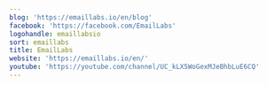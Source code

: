 ```yaml
---
blog: 'https://emaillabs.io/en/blog'
facebook: 'https://facebook.com/EmailLabs'
logohandle: emaillabsio
sort: emaillabs
title: EmailLabs
website: 'https://emaillabs.io/en/'
youtube: 'https://youtube.com/channel/UC_kLX5WoGexMJeBhbLuE6CQ'
---
```

